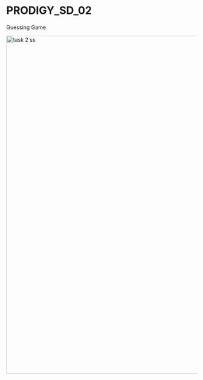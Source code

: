 # PRODIGY_SD_02
Guessing Game

<img width="602" height="895" alt="task 2 ss" src="https://github.com/user-attachments/assets/d392375a-2e78-4488-8115-34fedc93bd78" />
